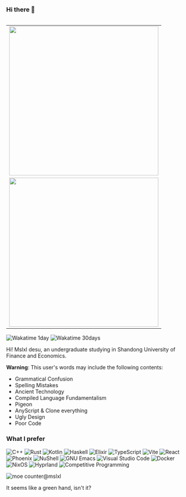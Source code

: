 ### Hi there 👋

<table align='right'>
<tr><td><img src="https://github-readme-stats.vercel.app/api?username=mslxl&hide_border=true&show_icons=true&include_orgs=true&rank_icon=percentile" width="400"></td></tr>
<tr></tr>
<tr><td><img src="https://github-readme-stats.vercel.app/api/wakatime?username=mslxl&api_domain=wakatime.mslxl.com&custom_title=Wakapi%20Week%20Stats&layout=compact&hide_border=true" width="400"/></td></tr>

<!--
<tr><td><img src="https://github-readme-stats.vercel.app/api/top-langs/?username=mslxl&hide_border=true&layout=compact" align="center"/></td></tr>
<tr><td><img src="https://github-profile-summary-cards.vercel.app/api/cards/profile-details?username=mslxl" width="400" /></td></tr>
-->
</table>

![Wakatime 1day](https://wakatime.mslxl.com/api/badge/mslxl/interval:today?label=today)
![Wakatime 30days](https://wakatime.mslxl.com/api/badge/mslxl/mslxl/interval:30_days?label=last%2030d&color=blue)

Hi! Mslxl desu, an undergraduate studying in Shandong University of Finance and Economics.

**Warning**: This user's words may include the following contents:
- Grammatical Confusion
- Spelling Mistakes
- Ancient Technology
- Compiled Language Fundamentalism
- Pigeon
- AnyScript & Clone everything
- Ugly Design
- Poor Code

### What I prefer

<!-- If you want to use it too, icons are here: https://simpleicons.org/? -->

![C++](https://img.shields.io/badge/c++-%2300599C.svg?style=for-the-badge&logo=c%2B%2B&logoColor=white)
![Rust](https://img.shields.io/badge/rust-%23000000.svg?style=for-the-badge&logo=rust&logoColor=white)
![Kotlin](https://img.shields.io/badge/kotlin-%237F52FF.svg?style=for-the-badge&logo=kotlin&logoColor=white)
![Haskell](https://img.shields.io/badge/haskell-%235D4F85.svg?style=for-the-badge&logo=haskell&logoColor=white)
![Elixir](https://img.shields.io/badge/elixir-%234B275F.svg?style=for-the-badge&logo=elixir&logoColor=white)
![TypeScript](https://img.shields.io/badge/typescript-%23007ACC.svg?style=for-the-badge&logo=typescript&logoColor=white)
![Vite](https://img.shields.io/badge/vite-%23646CFF.svg?style=for-the-badge&logo=vite&logoColor=white)
![React](https://img.shields.io/badge/react-%2320232a.svg?style=for-the-badge&logo=react&logoColor=%2361DAFB)
![Phoenix](https://img.shields.io/badge/Phoenix-%23FD4F00.svg?style=for-the-badge&logo=phoenixframework&logoColor=white)
![NuShell](https://img.shields.io/badge/nushell-%234E9A06.svg?style=for-the-badge&logo=nushell&logoColor=white)
![GNU Emacs](https://img.shields.io/badge/GNU%20Emacs-%237F5AB6.svg?style=for-the-badge&logo=gnuemacs&logoColor=white)
![Visual Studio Code](https://img.shields.io/badge/Visual%20Studio%20Code-0078d7.svg?style=for-the-badge&logo=visual-studio-code&logoColor=white)
![Docker](https://img.shields.io/badge/docker-%230db7ed.svg?style=for-the-badge&logo=docker&logoColor=white)
![NixOS](https://img.shields.io/badge/NixOS-5277C3.svg?style=for-the-badge&logo=NixOS&logoColor=white)
![Hyprland](https://img.shields.io/badge/Hyprland-%23000000.svg?style=for-the-badge&logo=hyprland&logoColor=%2358E1FF)
![Competitive Programming](https://img.shields.io/badge/Competitive%20Programming-%231F8ACB.svg?style=for-the-badge&logo=codeforces&logoColor=white)


![moe counter@mslxl](https://count.getloli.com/@mslxl?name=mslxl&theme=booru-lewd&padding=7&offset=0&align=top&scale=1&pixelated=1&darkmode=auto)

It seems like a green hand, isn't it?

